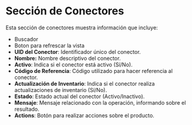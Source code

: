 # Sección de Conectores

Esta sección de conectores muestra información que incluye:

* Buscador
* Boton para refrescar la vista
* **UID del Conector**: Identificador único del conector.
* **Nombre:** Nombre descriptivo del conector.
* **Activo**: Indica si el conector está activo (Sí/No).
* **Código de Referencia**: Código utilizado para hacer referencia al conector.
* **Actualización de Inventario**: Indica si el conector realiza actualizaciones de inventario (Sí/No).
* **Estado**: Estado actual del conector (Activo/Inactivo).
* **Mensaje**: Mensaje relacionado con la operación, informando sobre el resultado.
* **Actions**: Botón para realizar acciones sobre el producto.
